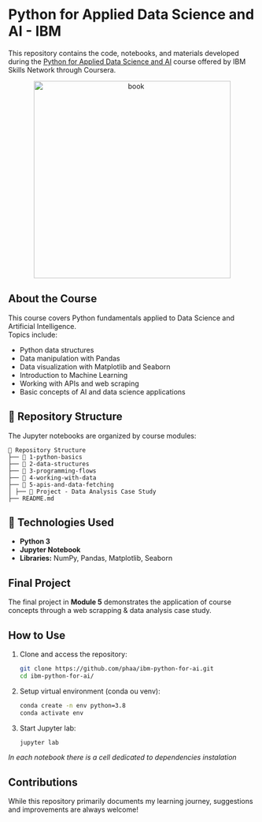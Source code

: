 # Python for Applied Data Science and AI - IBM  

This repository contains the code, notebooks, and materials developed during the [Python for Applied Data Science and AI](https://www.coursera.org/learn/python-for-applied-data-science-ai) course offered by IBM Skills Network through Coursera.  

<p align="center">
 <img src="https://cf-courses-data.s3.us.cloud-object-storage.appdomain.cloud/assets/logos/SN_web_lightmode.png" title="book" width="400" />
</p>

## About the Course  
This course covers Python fundamentals applied to Data Science and Artificial Intelligence.  
Topics include:  
- Python data structures  
- Data manipulation with Pandas  
- Data visualization with Matplotlib and Seaborn  
- Introduction to Machine Learning  
- Working with APIs and web scraping  
- Basic concepts of AI and data science applications  

## 📂 Repository Structure  
The Jupyter notebooks are organized by course modules:  

```
📁 Repository Structure
├── 📁 1-python-basics
├── 📁 2-data-structures
├── 📁 3-programming-flows
├── 📁 4-working-with-data
├── 📁 5-apis-and-data-fetching
│ ├── 📝 Project - Data Analysis Case Study
├── README.md
```

## 🚀 Technologies Used  
- **Python 3**  
- **Jupyter Notebook**  
- **Libraries:** NumPy, Pandas, Matplotlib, Seaborn  

## Final Project  
The final project in **Module 5** demonstrates the application of course concepts through a web scrapping & data analysis case study.  

## How to Use  
1. Clone and access the repository:  
   ```bash
   git clone https://github.com/phaa/ibm-python-for-ai.git
   cd ibm-python-for-ai/
   ```
2. Setup virtual environment (conda ou venv):  
   ```bash
   conda create -n env python=3.8
   conda activate env
   ```
3. Start Jupyter lab:  
   ```bash
   jupyter lab
   ```
*In each notebook there is a cell dedicated to dependencies instalation* 

## Contributions 
While this repository primarily documents my learning journey, suggestions and improvements are always welcome! 
